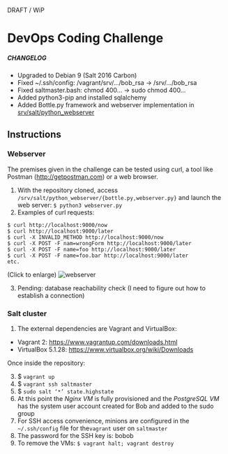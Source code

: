 DRAFT / WiP

# DevOps Coding Challenge

##### CHANGELOG

- Upgraded to Debian 9 (Salt 2016 Carbon)
- Fixed ~/.ssh/config: /vagrant/srv/.../bob_rsa -> /srv/.../bob_rsa
- Fixed saltmaster.bash: chmod 400... -> sudo chmod 400...
- Added python3-pip and installed sqlalchemy
- Added Bottle.py framework and webserver implementation in [srv/salt/python_webserver](https://github.com/i90rr/salt-cluster/tree/master/srv/salt/python_webserver)

## Instructions

### Webserver

The premises given in the challenge can be tested using curl, a tool like Postman (http://getpostman.com) or a web browser.

1. With the repository cloned, access `/srv/salt/python_webserver/{bottle.py,webserver.py}` and launch the web server: `$ python3 webserver.py`
2. Examples of curl requests:
```
$ curl http://localhost:9000/now
$ curl http://localhost:9000/later
$ curl -X INVALID_METHOD http://localhost:9000/now
$ curl -X POST -F nam=wrongForm http://localhost:9000/later
$ curl -X POST -F name=foo http://localhost:9000/later
$ curl -X POST -F name=foo.bar http://localhost:9000/later
etc.
```
(Click to enlarge)
![webserver](https://raw.githubusercontent.com/i90rr/salt-cluster/master/extras/webserver.png)

3. Pending: database reachability check (I need to figure out how to establish a connection)

### Salt cluster

1. The external dependencies are Vagrant and VirtualBox:
- Vagrant 2: https://www.vagrantup.com/downloads.html
- VirtualBox 5.1.28: https://www.virtualbox.org/wiki/Downloads

Once inside the repository:

3. $ `vagrant up`
4. $ `vagrant ssh saltmaster`
5. $ `sudo salt ‘*’ state.highstate`
6. At this point the _Nginx VM_ is fully provisioned and the _PostgreSQL VM_ has the system user account created
for Bob and added to the sudo group
7. For SSH access convenience, minions are configured in the `~/.ssh/config` file for the`vagrant` user
on `saltmaster`
8. The password for the SSH key is: bobob
9. To remove the VMs: `$ vagrant halt; vagrant destroy`
